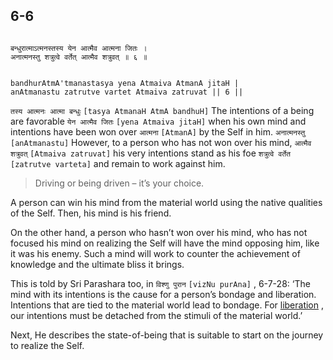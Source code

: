 ## 6-6


```shloka-sa

बन्धुरात्माऽत्मनस्तस्य येन आत्मैव आत्मना जितः ।
अनात्मनस्तु शत्रुत्वे वर्तेत् आत्मैव शत्रुवत् ॥ ६ ॥

```
```shloka-sa-hk

bandhurAtmA'tmanastasya yena Atmaiva AtmanA jitaH |
anAtmanastu zatrutve vartet Atmaiva zatruvat || 6 ||

```
`तस्य आत्मनः आत्मा बन्धुः` `[tasya AtmanaH AtmA bandhuH]` The intentions of a being are favorable `येन आत्मैव जितः` `[yena Atmaiva jitaH]` when his own mind and intentions have been won over `आत्मना` `[AtmanA]` by the Self in him. `अनात्मनस्तु` `[anAtmanastu]` However, to a person who has not won over his mind, `आत्मैव शत्रुवत्` `[Atmaiva zatruvat]` his very intentions stand as his foe `शत्रुत्वे वर्तेत` `[zatrutve varteta]` and remain to work against him.


<a name='applnote_105'></a>
> Driving or being driven – it’s your choice.



A person can win his mind from the material world using the native qualities of the Self. Then, his mind is his friend. 

On the other hand, a person who hasn’t won over his mind, who has not focused his mind on realizing the Self will have the mind opposing him, like it was his enemy. Such a mind will work to counter the achievement of knowledge and the ultimate bliss it brings.

This is told by Sri Parashara too, in 
`विश्णु पुरान` `[vizNu purAna]` , 6-7-28:
 ‘The mind with its intentions is the cause for a person’s bondage and liberation. Intentions that are tied to the material world lead to bondage. For 
[liberation](Back-to-Basics.md#Moksha)
, our intentions must be detached from the stimuli of the material world.’

Next, He describes the state-of-being that is suitable to start on the journey to realize the Self.


